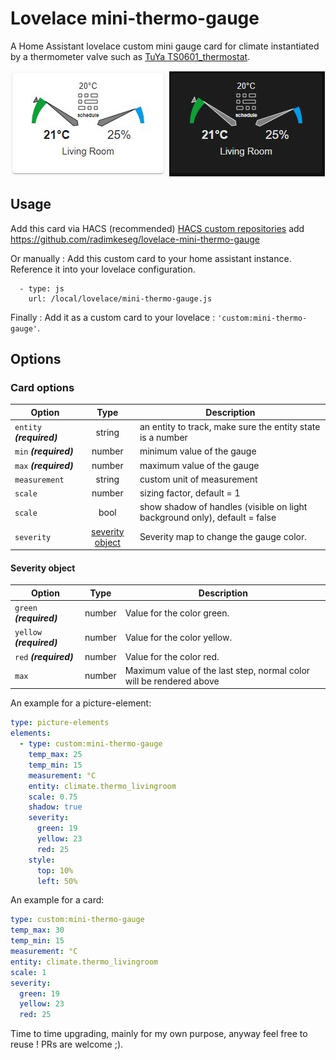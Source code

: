 # Lovelace mini-thermo-gauge

A Home Assistant lovelace custom mini gauge card for climate instantiated by a thermometer valve such as [TuYa TS0601_thermostat](https://www.zigbee2mqtt.io/devices/TS0601_thermostat.html).

![mini thermo gauge light](https://github.com/radimkeseg/lovelace-mini-thermo-gauge/blob/main/images/mini-thermo-gauge-light.png)
![mini thermo gauge dark](https://github.com/radimkeseg/lovelace-mini-thermo-gauge/blob/main/images/mini-thermo-gauge-dark.png)


## Usage
Add this card via HACS (recommended)
[HACS custom repositories](https://hacs.xyz/docs/faq/custom_repositories) add https://github.com/radimkeseg/lovelace-mini-thermo-gauge

Or manually :
Add this custom card to your home assistant instance. Reference it into your lovelace configuration.
```
  - type: js
    url: /local/lovelace/mini-thermo-gauge.js
```

Finally :
Add it as a custom card to your lovelace : `'custom:mini-thermo-gauge'`.

## Options
### Card options
| **Option** | **Type** | **Description** |
|-|:-:|-|
| `entity` ***(required)*** | string | an entity to track, make sure the entity state is a number |
| `min` ***(required)*** | number | minimum value of the gauge |
| `max` ***(required)*** | number | maximum value of the gauge |
| `measurement` | string | custom unit of measurement |
| `scale` | number | sizing factor, default = 1 |
| `scale` | bool | show shadow of handles (visible on light background only), default = false |
| `severity` | [severity object](#severity-object) | Severity map to change the gauge color. |

#### Severity object
| **Option** | **Type** | **Description** |
|-|:-:|-|
| `green` ***(required)*** | number | Value for the color green.
| `yellow` ***(required)*** | number | Value for the color yellow.
| `red` ***(required)*** | number | Value for the color red.
| `max` | number | Maximum value of the last step, normal color will be rendered above


An example for a picture-element:
```yaml
type: picture-elements
elements:
  - type: custom:mini-thermo-gauge
    temp_max: 25
    temp_min: 15
    measurement: °C
    entity: climate.thermo_livingroom
    scale: 0.75
    shadow: true
    severity:
      green: 19
      yellow: 23
      red: 25
    style:
      top: 10%
      left: 50%
```

An example for a card:
```yaml
type: custom:mini-thermo-gauge
temp_max: 30
temp_min: 15
measurement: °C
entity: climate.thermo_livingroom
scale: 1
severity:
  green: 19
  yellow: 23
  red: 25
```

Time to time upgrading, mainly for my own purpose, anyway feel free to reuse ! 
PRs are welcome ;).
